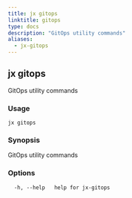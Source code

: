 ```yaml
---
title: jx gitops
linktitle: gitops
type: docs
description: "GitOps utility commands"
aliases:
  - jx-gitops
---
```


## jx gitops

GitOps utility commands

### Usage

```
jx gitops
```

### Synopsis

GitOps utility commands

### Options

```
  -h, --help   help for jx-gitops
```

